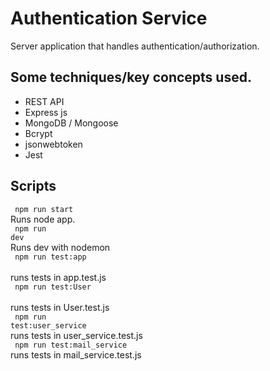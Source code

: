 # Authentication Service
Server application that handles authentication/authorization.

## Some techniques/key concepts used.
* REST API
* Express js
* MongoDB / Mongoose
* Bcrypt
* jsonwebtoken
* Jest

## Scripts
<code> npm run start </code><br>
Runs node app. <br>
<code> npm run dev </code><br>
Runs dev with nodemon <br>
<code> npm run test:app </code><br>
runs tests in app.test.js <br>
<code> npm run test:User  </code><br>
runs tests in User.test.js <br>
<code> npm run test:user_service </code><br>
runs tests in user_service.test.js <br>
<code> npm run test:mail_service </code><br>
runs tests in mail_service.test.js
